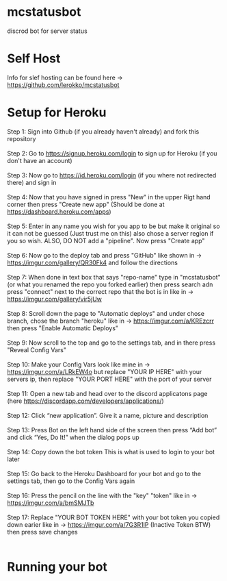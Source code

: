 # mcstatusbot
discrod bot for server status<br/>

# Self Host
Info for slef hosting can be found here -> https://github.com/lerokko/mcstatusbot<br/>

# Setup for Heroku

Step 1: Sign into Github (if you already haven't already) and fork this repository<br/>
<br/>
Step 2: Go to https://signup.heroku.com/login to sign up for Heroku (if you don't have an account)<br/>
<br/>
Step 3: Now go to https://id.heroku.com/login (if you where not redirected there)  and sign in<br/>
<br/>
Step 4: Now that you have signed in press "New" in the upper Rigt hand corner then press "Create new app" (Should be done at https://dashboard.heroku.com/apps)<br/>
<br/>
Step 5: Enter in any name you wish for you app to be but make it original so it can not be guessed (Just trust me on this) also chose a server region if you so wish. ALSO, DO NOT add a "pipeline". Now press "Create app"<br/>
<br/>
Step 6: Now go to the deploy tab and press "GitHub" like shown in -> https://imgur.com/gallery/QR30Fk4 and follow the directions<br/>
<br/>
Step 7: When done in text box that says "repo-name" type in "mcstatusbot" (or what you renamed the repo you forked earlier) then press search adn press "connect" next to the correct repo that the bot is in like in -> https://imgur.com/gallery/vir5jUw<br/>
<br/>
Step 8: Scroll down the page to "Automatic deploys" and under chose branch, chose the branch "heroku" like in -> 
https://imgur.com/a/KREzcrr then press "Enable Automatic Deploys"<br/>
<br/>
Step 9: Now scroll to the top and go to the settings tab, and in there press "Reveal Config Vars"<br/>
<br/>
Step 10: Make your Config Vars look like mine in -> https://imgur.com/a/LRkEW4o but replace "YOUR IP HERE" with your servers ip, then replace "YOUR PORT HERE" with the port of your server<br/>
<br/>
Step 11: Open a new tab and head over to the discord applicatons page (here https://discordapp.com/developers/applications/)<br/>
<br/>
Step 12: Click “new application”. Give it a name, picture and description<br/>
<br/>
Step 13: Press Bot on the left hand side of the screen then press “Add bot” and click “Yes, Do It!” when the dialog pops up<br/>
<br/>
Step 14: Copy down the bot token This is what is used to login to your bot later<br/>
<br/>
Step 15: Go back to the Heroku Dashboard for your bot and go to the settings tab, then go to the Config Vars again<br/>
<br/>
Step 16: Press the pencil on the line with the "key" "token" like in -> https://imgur.com/a/bmSMJTb<br/>
<br/>
Step 17: Replace "YOUR BOT TOKEN HERE" with your bot token you copied down earier like in -> https://imgur.com/a/7G3R1lP (Inactive Token BTW) then press save changes<br/>
<br/>
# Running your bot
